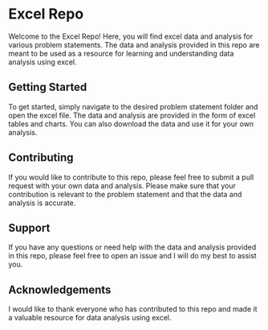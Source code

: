 # Excel Repo
Welcome to the Excel Repo! Here, you will find excel data and analysis for various problem statements. The data and analysis provided in this repo are meant to be used as a resource for learning and understanding data analysis using excel.

## Getting Started
To get started, simply navigate to the desired problem statement folder and open the excel file. The data and analysis are provided in the form of excel tables and charts. You can also download the data and use it for your own analysis.

## Contributing
If you would like to contribute to this repo, please feel free to submit a pull request with your own data and analysis. Please make sure that your contribution is relevant to the problem statement and that the data and analysis is accurate.

## Support
If you have any questions or need help with the data and analysis provided in this repo, please feel free to open an issue and I will do my best to assist you.

## Acknowledgements
I would like to thank everyone who has contributed to this repo and made it a valuable resource for data analysis using excel.

